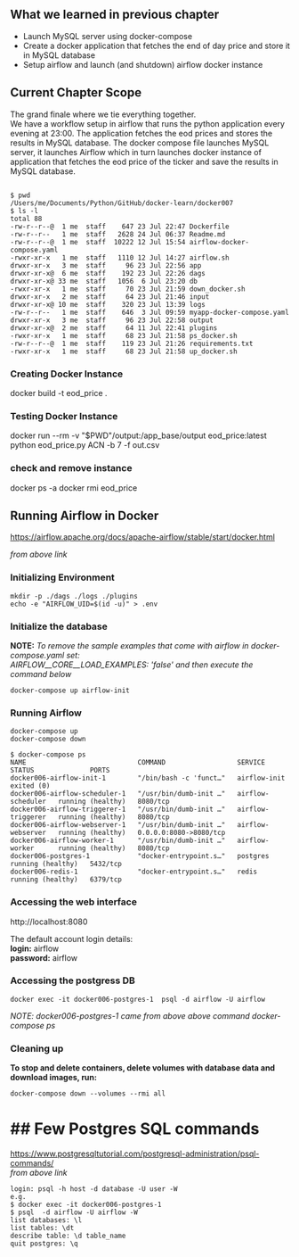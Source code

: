 ## What we learned in previous chapter
- Launch MySQL server using docker-compose
- Create a docker application that fetches the end of day price and store it in MySQL database
- Setup airflow and launch (and shutdown) airflow docker instance

## Current Chapter Scope
The grand finale where we tie everything together.  
We have a workflow setup in airflow that runs the python application every evening at 23:00.
The application fetches the eod prices and stores the results in MySQL database.
The docker compose file launches MySQL server, it launches Airflow which in turn launches docker instance of 
application that fetches the eod price of the ticker and save the results in MySQL database.
```

$ pwd  
/Users/me/Documents/Python/GitHub/docker-learn/docker007
$ ls -l
total 88
-rw-r--r--@  1 me  staff    647 23 Jul 22:47 Dockerfile
-rw-r--r--   1 me  staff   2628 24 Jul 06:37 Readme.md
-rw-r--r--@  1 me  staff  10222 12 Jul 15:54 airflow-docker-compose.yaml
-rwxr-xr-x   1 me  staff   1110 12 Jul 14:27 airflow.sh
drwxr-xr-x   3 me  staff     96 23 Jul 22:56 app
drwxr-xr-x@  6 me  staff    192 23 Jul 22:26 dags
drwxr-xr-x@ 33 me  staff   1056  6 Jul 23:20 db
-rwxr-xr-x   1 me  staff     70 23 Jul 21:59 down_docker.sh
drwxr-xr-x   2 me  staff     64 23 Jul 21:46 input
drwxr-xr-x@ 10 me  staff    320 23 Jul 13:39 logs
-rw-r--r--   1 me  staff    646  3 Jul 09:59 myapp-docker-compose.yaml
drwxr-xr-x   3 me  staff     96 23 Jul 22:58 output
drwxr-xr-x@  2 me  staff     64 11 Jul 22:41 plugins
-rwxr-xr-x   1 me  staff     68 23 Jul 21:58 ps_docker.sh
-rw-r--r--@  1 me  staff    119 23 Jul 21:26 requirements.txt
-rwxr-xr-x   1 me  staff     68 23 Jul 21:58 up_docker.sh
```
### Creating Docker Instance  
docker build -t eod_price .

### Testing Docker Instance  
docker run --rm -v "$PWD"/output:/app_base/output eod_price:latest python eod_price.py ACN -b 7 -f out.csv

### check and remove instance
docker ps -a
docker rmi eod_price


## Running Airflow in Docker

https://airflow.apache.org/docs/apache-airflow/stable/start/docker.html

_from above link_
### Initializing Environment
```  
mkdir -p ./dags ./logs ./plugins  
echo -e "AIRFLOW_UID=$(id -u)" > .env  
```

### Initialize the database
__NOTE:__ _To remove the sample examples that come with airflow in docker-compose.yaml set:  
AIRFLOW__CORE__LOAD_EXAMPLES: 'false' and then execute the command below_  
```
docker-compose up airflow-init  
```

### Running Airflow  
`docker-compose up`    
`docker-compose down`    

```
$ docker-compose ps
NAME                            COMMAND                  SERVICE             STATUS              PORTS
docker006-airflow-init-1        "/bin/bash -c 'funct…"   airflow-init        exited (0)          
docker006-airflow-scheduler-1   "/usr/bin/dumb-init …"   airflow-scheduler   running (healthy)   8080/tcp
docker006-airflow-triggerer-1   "/usr/bin/dumb-init …"   airflow-triggerer   running (healthy)   8080/tcp
docker006-airflow-webserver-1   "/usr/bin/dumb-init …"   airflow-webserver   running (healthy)   0.0.0.0:8080->8080/tcp
docker006-airflow-worker-1      "/usr/bin/dumb-init …"   airflow-worker      running (healthy)   8080/tcp
docker006-postgres-1            "docker-entrypoint.s…"   postgres            running (healthy)   5432/tcp
docker006-redis-1               "docker-entrypoint.s…"   redis               running (healthy)   6379/tcp
```



### Accessing the web interface
http://localhost:8080

The default account login details:    
__login:__ airflow   
__password:__ airflow

### Accessing the postgress DB
```
docker exec -it docker006-postgres-1  psql -d airflow -U airflow  
```
_NOTE: docker006-postgres-1 came from above above command docker-compose ps_
### Cleaning up
__To stop and delete containers, delete volumes with database data and download images, run:__
````
docker-compose down --volumes --rmi all
````

# ## Few Postgres SQL commands
https://www.postgresqltutorial.com/postgresql-administration/psql-commands/  
_from above link_  
```
login: psql -h host -d database -U user -W  
e.g. 
$ docker exec -it docker006-postgres-1 
$ psql  -d airflow -U airflow -W
list databases: \l  
list tables: \dt  
describe table: \d table_name
quit postgres: \q  
```


